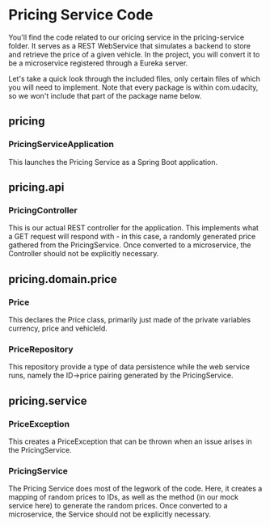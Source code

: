 
# Pricing Service Code

You'll find the code related to our oricing service in the pricing-service 
folder. It serves as a REST WebService that simulates a backend to store and 
retrieve the price of a given vehicle. In the project, you will convert it to 
be a microservice registered through a Eureka server.

Let's take a quick look through the included files, only certain files of which 
you will need to implement. Note that every package is within com.udacity, 
so we won't include that part of the package name below.


## pricing

### PricingServiceApplication

This launches the Pricing Service as a Spring Boot application.

## pricing.api

### PricingController

This is our actual REST controller for the application. This implements what 
a GET request will respond with - in this case, a randomly generated price 
gathered from the PricingService. Once converted to a microservice, the 
Controller should not be explicitly necessary.

## pricing.domain.price

### Price

This declares the Price class, primarily just made of the private variables 
currency, price and vehicleId.

### PriceRepository

This repository provide a type of data persistence while the web service runs, 
namely the ID->price pairing generated by the PricingService.

## pricing.service

### PriceException

This creates a PriceException that can be thrown when an issue arises in 
the PricingService.

### PricingService
The Pricing Service does most of the legwork of the code. Here, it creates a 
mapping of random prices to IDs, as well as the method (in our mock service 
here) to generate the random prices. Once converted to a microservice, 
the Service should not be explicitly necessary.

